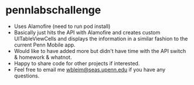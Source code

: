 # pennlabschallenge

- Uses Alamofire (need to run pod install)
- Basically just hits the API with Alamofire and creates custom UITableViewCells and displays the information in a similar fashion to the current Penn Mobile app.
- Would like to have added more but didn't have time with the API switch & homework & whatnot.
- Happy to share code for other projects if interested.
- Feel free to email me wbleim@seas.upenn.edu if you have any questions.
